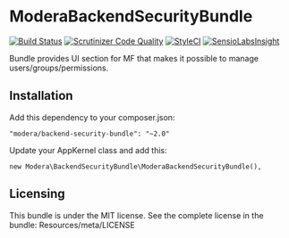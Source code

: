 # ModeraBackendSecurityBundle

[![Build Status](https://travis-ci.org/modera/foundation.svg?branch=master)](https://travis-ci.org/modera/foundation)
[![Scrutinizer Code Quality](https://scrutinizer-ci.com/g/modera/ModeraBackendSecurityBundle/badges/quality-score.png?b=master)](https://scrutinizer-ci.com/g/modera/ModeraBackendSecurityBundle/?branch=master)
[![StyleCI](https://styleci.io/repos/29132246/shield)](https://styleci.io/repos/29132246)
[![SensioLabsInsight](https://insight.sensiolabs.com/projects/df758e1e-7e57-42c6-bb28-5c05ac002ad8/mini.png)](https://insight.sensiolabs.com/projects/df758e1e-7e57-42c6-bb28-5c05ac002ad8)

Bundle provides UI section for MF that makes it possible to manage users/groups/permissions.

## Installation

Add this dependency to your composer.json:

    "modera/backend-security-bundle": "~2.0"

Update your AppKernel class and add this:

    new Modera\BackendSecurityBundle\ModeraBackendSecurityBundle(),

## Licensing

This bundle is under the MIT license. See the complete license in the bundle:
Resources/meta/LICENSE

